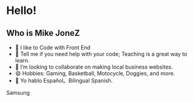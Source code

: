 # Hello!
## Who is Mike JoneZ

- 🔭 I like to Code with Front End
- 🌱 Tell me if you need help with your code; Teaching is a great way to learn.
- 👯 I’m looking to collaborate on making local business websites.
- 😄 Hobbies: Gaming, Basketball, Motocycle, Doggies, and more.
- 💬 Yo hablo Español。Bilingual Spanish. 

Samsung